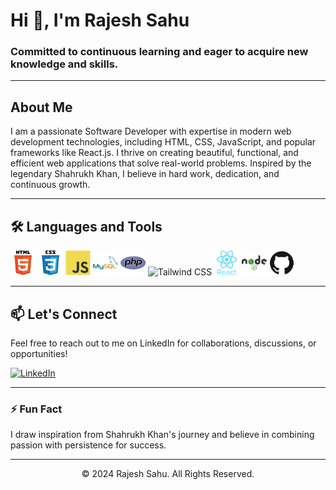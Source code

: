 # Hi 👋, I'm Rajesh Sahu

### Committed to continuous learning and eager to acquire new knowledge and skills.

---

## About Me
I am a passionate Software Developer with expertise in modern web development technologies, including HTML, CSS, JavaScript, and popular frameworks like React.js. I thrive on creating beautiful, functional, and efficient web applications that solve real-world problems. Inspired by the legendary Shahrukh Khan, I believe in hard work, dedication, and continuous growth.

---

## 🛠 Languages and Tools

<p align="left">
  <img src="https://raw.githubusercontent.com/devicons/devicon/master/icons/html5/html5-original-wordmark.svg" alt="HTML5" width="40" height="40"/>
  <img src="https://raw.githubusercontent.com/devicons/devicon/master/icons/css3/css3-original-wordmark.svg" alt="CSS3" width="40" height="40"/>
  <img src="https://raw.githubusercontent.com/devicons/devicon/master/icons/javascript/javascript-original.svg" alt="JavaScript" width="40" height="40"/>
  <img src="https://raw.githubusercontent.com/devicons/devicon/master/icons/mysql/mysql-original-wordmark.svg" alt="MySQL" width="40" height="40"/>
  <img src="https://raw.githubusercontent.com/devicons/devicon/master/icons/php/php-original.svg" alt="PHP" width="40" height="40"/>
  <img src="https://www.vectorlogo.zone/logos/tailwindcss/tailwindcss-icon.svg" alt="Tailwind CSS" width="40" height="40"/>
  <img src="https://raw.githubusercontent.com/devicons/devicon/master/icons/react/react-original-wordmark.svg" alt="React.js" width="40" height="40"/>
  <img src="https://raw.githubusercontent.com/devicons/devicon/master/icons/nodejs/nodejs-original-wordmark.svg" alt="Node.js" width="40" height="40"/>
  <img src="https://raw.githubusercontent.com/devicons/devicon/master/icons/github/github-original.svg" alt="GitHub" width="40" height="40"/>
</p>

---

## 📫 Let's Connect
Feel free to reach out to me on LinkedIn for collaborations, discussions, or opportunities!

[![LinkedIn](https://img.shields.io/badge/LinkedIn-Connect-blue)](https://www.linkedin.com/in/rajesh-sahu)

---

### ⚡ Fun Fact
I draw inspiration from Shahrukh Khan's journey and believe in combining passion with persistence for success.

---

<p align="center">&copy; 2024 Rajesh Sahu. All Rights Reserved.</p>
